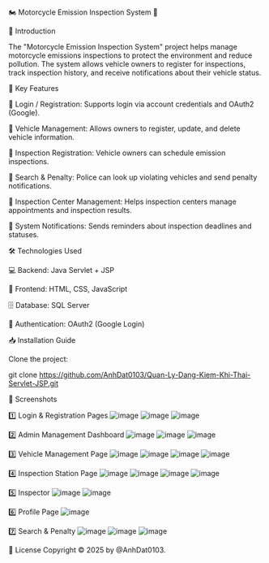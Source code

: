 🏍️ Motorcycle Emission Inspection System 🌱

📌 Introduction

The "Motorcycle Emission Inspection System" project helps manage motorcycle emissions inspections to protect the environment and reduce pollution. The system allows vehicle owners to register for inspections, track inspection history, and receive notifications about their vehicle status.

🚀 Key Features

🔑 Login / Registration: Supports login via account credentials and OAuth2 (Google).

🚗 Vehicle Management: Allows owners to register, update, and delete vehicle information.

📝 Inspection Registration: Vehicle owners can schedule emission inspections.

🚓 Search & Penalty: Police can look up violating vehicles and send penalty notifications.

🏢 Inspection Center Management: Helps inspection centers manage appointments and inspection results.

🔔 System Notifications: Sends reminders about inspection deadlines and statuses.

🛠 Technologies Used

💻 Backend: Java Servlet + JSP

🎨 Frontend: HTML, CSS, JavaScript

🗄 Database: SQL Server

🔐 Authentication: OAuth2 (Google Login)

📥 Installation Guide

Clone the project:

git clone https://github.com/AnhDat0103/Quan-Ly-Dang-Kiem-Khi-Thai-Servlet-JSP.git

📸 Screenshots

1️⃣ Login & Registration Pages
![image](https://github.com/user-attachments/assets/3f321aa8-4767-40d0-83f3-607ebd2f8fb1)
![image](https://github.com/user-attachments/assets/72c400e3-f236-485f-9665-6be7ea9226ea)
![image](https://github.com/user-attachments/assets/5075714e-718f-428c-80f4-a036ebebf98e)


2️⃣ Admin Management Dashboard
![image](https://github.com/user-attachments/assets/81b5b1c7-494f-495c-be02-067ef13deffc)
![image](https://github.com/user-attachments/assets/a2a9ee53-7c20-4f75-8687-7262c49a6022)
![image](https://github.com/user-attachments/assets/a4f07bff-5b53-4237-970e-0c372669289a)

3️⃣ Vehicle Management Page
![image](https://github.com/user-attachments/assets/4fe2fb98-aaf9-4211-9c96-d3f6070ca970)
![image](https://github.com/user-attachments/assets/9b0a91e6-2f05-4edf-9de0-479dfe0de960)
![image](https://github.com/user-attachments/assets/d552443b-fef0-473d-9b3e-a0ba4bb602a4)
![image](https://github.com/user-attachments/assets/5f8a2dac-1dfa-4871-814b-7e0a335a1a08)


4️⃣ Inspection Station Page
![image](https://github.com/user-attachments/assets/a7e82435-3d24-412c-80a4-3c402ef68a5d)
![image](https://github.com/user-attachments/assets/b01718ad-f62a-456d-b271-998033d13fd8)
![image](https://github.com/user-attachments/assets/4fd4013c-b757-47f0-bd6c-590a6f188ea7)
![image](https://github.com/user-attachments/assets/d174bd1f-c0bb-4da0-b0bd-c42fb1a15ecb)


5️⃣ Inspector 
![image](https://github.com/user-attachments/assets/4b44e053-48be-49e0-9389-cb9b318c5534)
![image](https://github.com/user-attachments/assets/db620526-ee42-4ffb-a51d-f9ecb37e163d)


6️⃣ Profile Page
![image](https://github.com/user-attachments/assets/7c74957f-32a1-4dbf-a717-b3ff73aebf87)


7️⃣ Search & Penalty
![image](https://github.com/user-attachments/assets/7fb6d0c6-8ca9-4ec1-8b98-5b29a9639bbf)
![image](https://github.com/user-attachments/assets/a6277213-e7b8-4b4e-8d5b-b2f92344af6a)
![image](https://github.com/user-attachments/assets/ffb1c974-9078-4b5e-83fa-721ec35a4176)


📜 License
Copyright © 2025 by @AnhDat0103.
